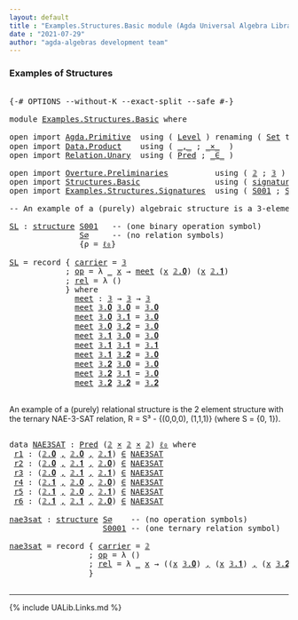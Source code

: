 ```yaml
---
layout: default
title : "Examples.Structures.Basic module (Agda Universal Algebra Library)"
date : "2021-07-29"
author: "agda-algebras development team"
---
```


### <a id="examples-of-structures">Examples of Structures</a>

<pre class="Agda">

<a id="240" class="Symbol">{-#</a> <a id="244" class="Keyword">OPTIONS</a> <a id="252" class="Pragma">--without-K</a> <a id="264" class="Pragma">--exact-split</a> <a id="278" class="Pragma">--safe</a> <a id="285" class="Symbol">#-}</a>

<a id="290" class="Keyword">module</a> <a id="297" href="Examples.Structures.Basic.html" class="Module">Examples.Structures.Basic</a> <a id="323" class="Keyword">where</a>

<a id="330" class="Keyword">open</a> <a id="335" class="Keyword">import</a> <a id="342" href="Agda.Primitive.html" class="Module">Agda.Primitive</a>  <a id="358" class="Keyword">using</a> <a id="364" class="Symbol">(</a> <a id="366" href="Agda.Primitive.html#597" class="Postulate">Level</a> <a id="372" class="Symbol">)</a> <a id="374" class="Keyword">renaming</a> <a id="383" class="Symbol">(</a> <a id="385" href="Agda.Primitive.html#326" class="Primitive">Set</a> <a id="389" class="Symbol">to</a> <a id="392" class="Primitive">Type</a> <a id="397" class="Symbol">;</a> <a id="399" href="Agda.Primitive.html#764" class="Primitive">lzero</a> <a id="405" class="Symbol">to</a> <a id="408" class="Primitive">ℓ₀</a> <a id="411" class="Symbol">)</a>
<a id="413" class="Keyword">open</a> <a id="418" class="Keyword">import</a> <a id="425" href="Data.Product.html" class="Module">Data.Product</a>    <a id="441" class="Keyword">using</a> <a id="447" class="Symbol">(</a> <a id="449" href="Agda.Builtin.Sigma.html#236" class="InductiveConstructor Operator">_,_</a> <a id="453" class="Symbol">;</a> <a id="455" href="Data.Product.html#1167" class="Function Operator">_×_</a>  <a id="460" class="Symbol">)</a>
<a id="462" class="Keyword">open</a> <a id="467" class="Keyword">import</a> <a id="474" href="Relation.Unary.html" class="Module">Relation.Unary</a>  <a id="490" class="Keyword">using</a> <a id="496" class="Symbol">(</a> <a id="498" href="Relation.Unary.html#1101" class="Function">Pred</a> <a id="503" class="Symbol">;</a> <a id="505" href="Relation.Unary.html#1523" class="Function Operator">_∈_</a> <a id="509" class="Symbol">)</a>

<a id="512" class="Keyword">open</a> <a id="517" class="Keyword">import</a> <a id="524" href="Overture.Preliminaries.html" class="Module">Overture.Preliminaries</a>          <a id="556" class="Keyword">using</a> <a id="562" class="Symbol">(</a> <a id="564" href="Overture.Preliminaries.html#3746" class="Datatype">𝟚</a> <a id="566" class="Symbol">;</a> <a id="568" href="Overture.Preliminaries.html#3843" class="Datatype">𝟛</a> <a id="570" class="Symbol">)</a>
<a id="572" class="Keyword">open</a> <a id="577" class="Keyword">import</a> <a id="584" href="Structures.Basic.html" class="Module">Structures.Basic</a>                <a id="616" class="Keyword">using</a> <a id="622" class="Symbol">(</a> <a id="624" href="Structures.Basic.html#1234" class="Record">signature</a> <a id="634" class="Symbol">;</a> <a id="636" href="Structures.Basic.html#1568" class="Record">structure</a> <a id="646" class="Symbol">)</a>
<a id="648" class="Keyword">open</a> <a id="653" class="Keyword">import</a> <a id="660" href="Examples.Structures.Signatures.html" class="Module">Examples.Structures.Signatures</a>  <a id="692" class="Keyword">using</a> <a id="698" class="Symbol">(</a> <a id="700" href="Examples.Structures.Signatures.html#1028" class="Function">S001</a> <a id="705" class="Symbol">;</a> <a id="707" href="Examples.Structures.Signatures.html#700" class="Function">S∅</a> <a id="710" class="Symbol">;</a> <a id="712" href="Examples.Structures.Signatures.html#1171" class="Function">S0001</a> <a id="718" class="Symbol">)</a>

<a id="721" class="Comment">-- An example of a (purely) algebraic structure is a 3-element meet semilattice.</a>

<a id="SL"></a><a id="803" href="Examples.Structures.Basic.html#803" class="Function">SL</a> <a id="806" class="Symbol">:</a> <a id="808" href="Structures.Basic.html#1568" class="Record">structure</a> <a id="818" href="Examples.Structures.Signatures.html#1028" class="Function">S001</a>   <a id="825" class="Comment">-- (one binary operation symbol)</a>
               <a id="873" href="Examples.Structures.Signatures.html#700" class="Function">S∅</a>     <a id="880" class="Comment">-- (no relation symbols)</a>
               <a id="920" class="Symbol">{</a><a id="921" class="Argument">ρ</a> <a id="923" class="Symbol">=</a> <a id="925" href="Examples.Structures.Basic.html#408" class="Primitive">ℓ₀</a><a id="927" class="Symbol">}</a>

<a id="930" href="Examples.Structures.Basic.html#803" class="Function">SL</a> <a id="933" class="Symbol">=</a> <a id="935" class="Keyword">record</a> <a id="942" class="Symbol">{</a> <a id="944" href="Structures.Basic.html#1720" class="Field">carrier</a> <a id="952" class="Symbol">=</a> <a id="954" href="Overture.Preliminaries.html#3843" class="Datatype">𝟛</a>
            <a id="968" class="Symbol">;</a> <a id="970" href="Structures.Basic.html#1739" class="Field">op</a> <a id="973" class="Symbol">=</a> <a id="975" class="Symbol">λ</a> <a id="977" href="Examples.Structures.Basic.html#977" class="Bound">_</a> <a id="979" href="Examples.Structures.Basic.html#979" class="Bound">x</a> <a id="981" class="Symbol">→</a> <a id="983" href="Examples.Structures.Basic.html#1063" class="Function">meet</a> <a id="988" class="Symbol">(</a><a id="989" href="Examples.Structures.Basic.html#979" class="Bound">x</a> <a id="991" href="Overture.Preliminaries.html#3796" class="InductiveConstructor">𝟚.𝟎</a><a id="994" class="Symbol">)</a> <a id="996" class="Symbol">(</a><a id="997" href="Examples.Structures.Basic.html#979" class="Bound">x</a> <a id="999" href="Overture.Preliminaries.html#3805" class="InductiveConstructor">𝟚.𝟏</a><a id="1002" class="Symbol">)</a>
            <a id="1016" class="Symbol">;</a> <a id="1018" href="Structures.Basic.html#1823" class="Field">rel</a> <a id="1022" class="Symbol">=</a> <a id="1024" class="Symbol">λ</a> <a id="1026" class="Symbol">()</a>
            <a id="1041" class="Symbol">}</a> <a id="1043" class="Keyword">where</a>
              <a id="1063" href="Examples.Structures.Basic.html#1063" class="Function">meet</a> <a id="1068" class="Symbol">:</a> <a id="1070" href="Overture.Preliminaries.html#3843" class="Datatype">𝟛</a> <a id="1072" class="Symbol">→</a> <a id="1074" href="Overture.Preliminaries.html#3843" class="Datatype">𝟛</a> <a id="1076" class="Symbol">→</a> <a id="1078" href="Overture.Preliminaries.html#3843" class="Datatype">𝟛</a>
              <a id="1094" href="Examples.Structures.Basic.html#1063" class="Function">meet</a> <a id="1099" href="Overture.Preliminaries.html#3862" class="InductiveConstructor">𝟛.𝟎</a> <a id="1103" href="Overture.Preliminaries.html#3862" class="InductiveConstructor">𝟛.𝟎</a> <a id="1107" class="Symbol">=</a> <a id="1109" href="Overture.Preliminaries.html#3862" class="InductiveConstructor">𝟛.𝟎</a>
              <a id="1127" href="Examples.Structures.Basic.html#1063" class="Function">meet</a> <a id="1132" href="Overture.Preliminaries.html#3862" class="InductiveConstructor">𝟛.𝟎</a> <a id="1136" href="Overture.Preliminaries.html#3871" class="InductiveConstructor">𝟛.𝟏</a> <a id="1140" class="Symbol">=</a> <a id="1142" href="Overture.Preliminaries.html#3862" class="InductiveConstructor">𝟛.𝟎</a>
              <a id="1160" href="Examples.Structures.Basic.html#1063" class="Function">meet</a> <a id="1165" href="Overture.Preliminaries.html#3862" class="InductiveConstructor">𝟛.𝟎</a> <a id="1169" href="Overture.Preliminaries.html#3880" class="InductiveConstructor">𝟛.𝟐</a> <a id="1173" class="Symbol">=</a> <a id="1175" href="Overture.Preliminaries.html#3862" class="InductiveConstructor">𝟛.𝟎</a>
              <a id="1193" href="Examples.Structures.Basic.html#1063" class="Function">meet</a> <a id="1198" href="Overture.Preliminaries.html#3871" class="InductiveConstructor">𝟛.𝟏</a> <a id="1202" href="Overture.Preliminaries.html#3862" class="InductiveConstructor">𝟛.𝟎</a> <a id="1206" class="Symbol">=</a> <a id="1208" href="Overture.Preliminaries.html#3862" class="InductiveConstructor">𝟛.𝟎</a>
              <a id="1226" href="Examples.Structures.Basic.html#1063" class="Function">meet</a> <a id="1231" href="Overture.Preliminaries.html#3871" class="InductiveConstructor">𝟛.𝟏</a> <a id="1235" href="Overture.Preliminaries.html#3871" class="InductiveConstructor">𝟛.𝟏</a> <a id="1239" class="Symbol">=</a> <a id="1241" href="Overture.Preliminaries.html#3871" class="InductiveConstructor">𝟛.𝟏</a>
              <a id="1259" href="Examples.Structures.Basic.html#1063" class="Function">meet</a> <a id="1264" href="Overture.Preliminaries.html#3871" class="InductiveConstructor">𝟛.𝟏</a> <a id="1268" href="Overture.Preliminaries.html#3880" class="InductiveConstructor">𝟛.𝟐</a> <a id="1272" class="Symbol">=</a> <a id="1274" href="Overture.Preliminaries.html#3862" class="InductiveConstructor">𝟛.𝟎</a>
              <a id="1292" href="Examples.Structures.Basic.html#1063" class="Function">meet</a> <a id="1297" href="Overture.Preliminaries.html#3880" class="InductiveConstructor">𝟛.𝟐</a> <a id="1301" href="Overture.Preliminaries.html#3862" class="InductiveConstructor">𝟛.𝟎</a> <a id="1305" class="Symbol">=</a> <a id="1307" href="Overture.Preliminaries.html#3862" class="InductiveConstructor">𝟛.𝟎</a>
              <a id="1325" href="Examples.Structures.Basic.html#1063" class="Function">meet</a> <a id="1330" href="Overture.Preliminaries.html#3880" class="InductiveConstructor">𝟛.𝟐</a> <a id="1334" href="Overture.Preliminaries.html#3871" class="InductiveConstructor">𝟛.𝟏</a> <a id="1338" class="Symbol">=</a> <a id="1340" href="Overture.Preliminaries.html#3862" class="InductiveConstructor">𝟛.𝟎</a>
              <a id="1358" href="Examples.Structures.Basic.html#1063" class="Function">meet</a> <a id="1363" href="Overture.Preliminaries.html#3880" class="InductiveConstructor">𝟛.𝟐</a> <a id="1367" href="Overture.Preliminaries.html#3880" class="InductiveConstructor">𝟛.𝟐</a> <a id="1371" class="Symbol">=</a> <a id="1373" href="Overture.Preliminaries.html#3880" class="InductiveConstructor">𝟛.𝟐</a>

</pre>

An example of a (purely) relational structure is the 2 element structure with
the ternary NAE-3-SAT relation, R = S³ - {(0,0,0), (1,1,1)} (where S = {0, 1}).

<pre class="Agda">

<a id="1563" class="Keyword">data</a> <a id="NAE3SAT"></a><a id="1568" href="Examples.Structures.Basic.html#1568" class="Datatype">NAE3SAT</a> <a id="1576" class="Symbol">:</a> <a id="1578" href="Relation.Unary.html#1101" class="Function">Pred</a> <a id="1583" class="Symbol">(</a><a id="1584" href="Overture.Preliminaries.html#3746" class="Datatype">𝟚</a> <a id="1586" href="Data.Product.html#1167" class="Function Operator">×</a> <a id="1588" href="Overture.Preliminaries.html#3746" class="Datatype">𝟚</a> <a id="1590" href="Data.Product.html#1167" class="Function Operator">×</a> <a id="1592" href="Overture.Preliminaries.html#3746" class="Datatype">𝟚</a><a id="1593" class="Symbol">)</a> <a id="1595" href="Examples.Structures.Basic.html#408" class="Primitive">ℓ₀</a> <a id="1598" class="Keyword">where</a>
 <a id="NAE3SAT.r1"></a><a id="1605" href="Examples.Structures.Basic.html#1605" class="InductiveConstructor">r1</a> <a id="1608" class="Symbol">:</a> <a id="1610" class="Symbol">(</a><a id="1611" href="Overture.Preliminaries.html#3796" class="InductiveConstructor">𝟚.𝟎</a> <a id="1615" href="Agda.Builtin.Sigma.html#236" class="InductiveConstructor Operator">,</a> <a id="1617" href="Overture.Preliminaries.html#3796" class="InductiveConstructor">𝟚.𝟎</a> <a id="1621" href="Agda.Builtin.Sigma.html#236" class="InductiveConstructor Operator">,</a> <a id="1623" href="Overture.Preliminaries.html#3805" class="InductiveConstructor">𝟚.𝟏</a><a id="1626" class="Symbol">)</a> <a id="1628" href="Relation.Unary.html#1523" class="Function Operator">∈</a> <a id="1630" href="Examples.Structures.Basic.html#1568" class="Datatype">NAE3SAT</a>
 <a id="NAE3SAT.r2"></a><a id="1639" href="Examples.Structures.Basic.html#1639" class="InductiveConstructor">r2</a> <a id="1642" class="Symbol">:</a> <a id="1644" class="Symbol">(</a><a id="1645" href="Overture.Preliminaries.html#3796" class="InductiveConstructor">𝟚.𝟎</a> <a id="1649" href="Agda.Builtin.Sigma.html#236" class="InductiveConstructor Operator">,</a> <a id="1651" href="Overture.Preliminaries.html#3805" class="InductiveConstructor">𝟚.𝟏</a> <a id="1655" href="Agda.Builtin.Sigma.html#236" class="InductiveConstructor Operator">,</a> <a id="1657" href="Overture.Preliminaries.html#3796" class="InductiveConstructor">𝟚.𝟎</a><a id="1660" class="Symbol">)</a> <a id="1662" href="Relation.Unary.html#1523" class="Function Operator">∈</a> <a id="1664" href="Examples.Structures.Basic.html#1568" class="Datatype">NAE3SAT</a>
 <a id="NAE3SAT.r3"></a><a id="1673" href="Examples.Structures.Basic.html#1673" class="InductiveConstructor">r3</a> <a id="1676" class="Symbol">:</a> <a id="1678" class="Symbol">(</a><a id="1679" href="Overture.Preliminaries.html#3796" class="InductiveConstructor">𝟚.𝟎</a> <a id="1683" href="Agda.Builtin.Sigma.html#236" class="InductiveConstructor Operator">,</a> <a id="1685" href="Overture.Preliminaries.html#3805" class="InductiveConstructor">𝟚.𝟏</a> <a id="1689" href="Agda.Builtin.Sigma.html#236" class="InductiveConstructor Operator">,</a> <a id="1691" href="Overture.Preliminaries.html#3805" class="InductiveConstructor">𝟚.𝟏</a><a id="1694" class="Symbol">)</a> <a id="1696" href="Relation.Unary.html#1523" class="Function Operator">∈</a> <a id="1698" href="Examples.Structures.Basic.html#1568" class="Datatype">NAE3SAT</a>
 <a id="NAE3SAT.r4"></a><a id="1707" href="Examples.Structures.Basic.html#1707" class="InductiveConstructor">r4</a> <a id="1710" class="Symbol">:</a> <a id="1712" class="Symbol">(</a><a id="1713" href="Overture.Preliminaries.html#3805" class="InductiveConstructor">𝟚.𝟏</a> <a id="1717" href="Agda.Builtin.Sigma.html#236" class="InductiveConstructor Operator">,</a> <a id="1719" href="Overture.Preliminaries.html#3796" class="InductiveConstructor">𝟚.𝟎</a> <a id="1723" href="Agda.Builtin.Sigma.html#236" class="InductiveConstructor Operator">,</a> <a id="1725" href="Overture.Preliminaries.html#3796" class="InductiveConstructor">𝟚.𝟎</a><a id="1728" class="Symbol">)</a> <a id="1730" href="Relation.Unary.html#1523" class="Function Operator">∈</a> <a id="1732" href="Examples.Structures.Basic.html#1568" class="Datatype">NAE3SAT</a>
 <a id="NAE3SAT.r5"></a><a id="1741" href="Examples.Structures.Basic.html#1741" class="InductiveConstructor">r5</a> <a id="1744" class="Symbol">:</a> <a id="1746" class="Symbol">(</a><a id="1747" href="Overture.Preliminaries.html#3805" class="InductiveConstructor">𝟚.𝟏</a> <a id="1751" href="Agda.Builtin.Sigma.html#236" class="InductiveConstructor Operator">,</a> <a id="1753" href="Overture.Preliminaries.html#3796" class="InductiveConstructor">𝟚.𝟎</a> <a id="1757" href="Agda.Builtin.Sigma.html#236" class="InductiveConstructor Operator">,</a> <a id="1759" href="Overture.Preliminaries.html#3805" class="InductiveConstructor">𝟚.𝟏</a><a id="1762" class="Symbol">)</a> <a id="1764" href="Relation.Unary.html#1523" class="Function Operator">∈</a> <a id="1766" href="Examples.Structures.Basic.html#1568" class="Datatype">NAE3SAT</a>
 <a id="NAE3SAT.r6"></a><a id="1775" href="Examples.Structures.Basic.html#1775" class="InductiveConstructor">r6</a> <a id="1778" class="Symbol">:</a> <a id="1780" class="Symbol">(</a><a id="1781" href="Overture.Preliminaries.html#3805" class="InductiveConstructor">𝟚.𝟏</a> <a id="1785" href="Agda.Builtin.Sigma.html#236" class="InductiveConstructor Operator">,</a> <a id="1787" href="Overture.Preliminaries.html#3805" class="InductiveConstructor">𝟚.𝟏</a> <a id="1791" href="Agda.Builtin.Sigma.html#236" class="InductiveConstructor Operator">,</a> <a id="1793" href="Overture.Preliminaries.html#3796" class="InductiveConstructor">𝟚.𝟎</a><a id="1796" class="Symbol">)</a> <a id="1798" href="Relation.Unary.html#1523" class="Function Operator">∈</a> <a id="1800" href="Examples.Structures.Basic.html#1568" class="Datatype">NAE3SAT</a>

<a id="nae3sat"></a><a id="1809" href="Examples.Structures.Basic.html#1809" class="Function">nae3sat</a> <a id="1817" class="Symbol">:</a> <a id="1819" href="Structures.Basic.html#1568" class="Record">structure</a> <a id="1829" href="Examples.Structures.Signatures.html#700" class="Function">S∅</a>    <a id="1835" class="Comment">-- (no operation symbols)</a>
                    <a id="1881" href="Examples.Structures.Signatures.html#1171" class="Function">S0001</a> <a id="1887" class="Comment">-- (one ternary relation symbol)</a>

<a id="1921" href="Examples.Structures.Basic.html#1809" class="Function">nae3sat</a> <a id="1929" class="Symbol">=</a> <a id="1931" class="Keyword">record</a> <a id="1938" class="Symbol">{</a> <a id="1940" href="Structures.Basic.html#1720" class="Field">carrier</a> <a id="1948" class="Symbol">=</a> <a id="1950" href="Overture.Preliminaries.html#3746" class="Datatype">𝟚</a>
                 <a id="1969" class="Symbol">;</a> <a id="1971" href="Structures.Basic.html#1739" class="Field">op</a> <a id="1974" class="Symbol">=</a> <a id="1976" class="Symbol">λ</a> <a id="1978" class="Symbol">()</a>
                 <a id="1998" class="Symbol">;</a> <a id="2000" href="Structures.Basic.html#1823" class="Field">rel</a> <a id="2004" class="Symbol">=</a> <a id="2006" class="Symbol">λ</a> <a id="2008" href="Examples.Structures.Basic.html#2008" class="Bound">_</a> <a id="2010" href="Examples.Structures.Basic.html#2010" class="Bound">x</a> <a id="2012" class="Symbol">→</a> <a id="2014" class="Symbol">((</a><a id="2016" href="Examples.Structures.Basic.html#2010" class="Bound">x</a> <a id="2018" href="Overture.Preliminaries.html#3862" class="InductiveConstructor">𝟛.𝟎</a><a id="2021" class="Symbol">)</a> <a id="2023" href="Agda.Builtin.Sigma.html#236" class="InductiveConstructor Operator">,</a> <a id="2025" class="Symbol">(</a><a id="2026" href="Examples.Structures.Basic.html#2010" class="Bound">x</a> <a id="2028" href="Overture.Preliminaries.html#3871" class="InductiveConstructor">𝟛.𝟏</a><a id="2031" class="Symbol">)</a> <a id="2033" href="Agda.Builtin.Sigma.html#236" class="InductiveConstructor Operator">,</a> <a id="2035" class="Symbol">(</a><a id="2036" href="Examples.Structures.Basic.html#2010" class="Bound">x</a> <a id="2038" href="Overture.Preliminaries.html#3880" class="InductiveConstructor">𝟛.𝟐</a><a id="2041" class="Symbol">))</a> <a id="2044" href="Relation.Unary.html#1523" class="Function Operator">∈</a> <a id="2046" href="Examples.Structures.Basic.html#1568" class="Datatype">NAE3SAT</a>
                 <a id="2071" class="Symbol">}</a>

</pre>

--------------------------------------

{% include UALib.Links.md %}
